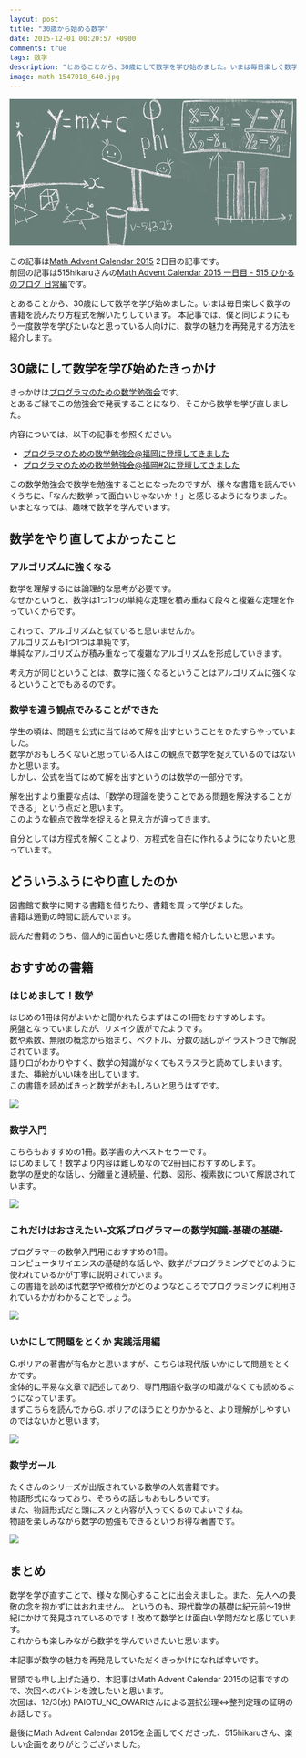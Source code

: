 ```yaml
---
layout: post
title: "30歳から始める数学"
date: 2015-12-01 00:20:57 +0900
comments: true
tags: 数学
description: "とあることから、30歳にして数学を学び始めました。いまは毎日楽しく数学の書籍を読んだり方程式を解いたりしています。本記事では、僕と同じようにもう一度数学を学びたいなと思っている人向けに、数学の魅力を再発見する方法を紹介します。"
image: math-1547018_640.jpg
---
```


![math-image](/images/math-1547018_640.jpg)

この記事は[Math Advent Calendar 2015](http://www.adventar.org/calendars/852) 2日目の記事です。  
前回の記事は515hikaruさんの[Math Advent Calendar 2015 一日目 - 515 ひかるのブログ 日常編](http://hikaru515.hatenablog.com/entry/2015/12/01/000000)です。  

とあることから、30歳にして数学を学び始めました。いまは毎日楽しく数学の書籍を読んだり方程式を解いたりしています。
本記事では、僕と同じようにもう一度数学を学びたいなと思っている人向けに、数学の魅力を再発見する方法を紹介します。  

## 30歳にして数学を学び始めたきっかけ
きっかけは[プログラマのための数学勉強会](http://maths4pg-fuk.connpass.com/event/18609/)です。  
とあるご縁でこの勉強会で発表することになり、そこから数学を学び直しました。  

内容については、以下の記事を参照ください。

* [プログラマのための数学勉強会@福岡に登壇してきました](http://shoyan.github.io/blog/2015/09/08/mathematics-for-programmer/)
* [プログラマのための数学勉強会@福岡#2に登壇してきました](http://shoyan.github.io/blog/2015/11/11/mathematics-for-programmer-second/)

この数学勉強会で数学を勉強することになったのですが、様々な書籍を読んでいくうちに、「なんだ数学って面白いじゃないか！」と感じるようになりました。  
いまとなっては、趣味で数学を学んでいます。  

## 数学をやり直してよかったこと

### アルゴリズムに強くなる
数学を理解するには論理的な思考が必要です。  
なぜかというと、数学は1つ1つの単純な定理を積み重ねて段々と複雑な定理を作っていくからです。  

これって、アルゴリズムと似ていると思いませんか。  
アルゴリズムも1つ1つは単純です。  
単純なアルゴリズムが積み重なって複雑なアルゴリズムを形成していきます。  

考え方が同じということは、数学に強くなるということはアルゴリズムに強くなるということでもあるのです。  

### 数学を違う観点でみることができた
学生の頃は、問題を公式に当てはめて解を出すということをひたすらやっていました。  
数学がおもしろくないと思っている人はこの観点で数学を捉えているのではないかと思います。  
しかし、公式を当てはめて解を出すというのは数学の一部分です。  

解を出すより重要な点は、「数学の理論を使うことである問題を解決することができる」という点だと思います。  
このような観点で数学を捉えると見え方が違ってきます。  

自分としては方程式を解くことより、方程式を自在に作れるようになりたいと思っています。  

## どういうふうにやり直したのか
図書館で数学に関する書籍を借りたり、書籍を買って学びました。  
書籍は通勤の時間に読んでいます。

読んだ書籍のうち、個人的に面白いと感じた書籍を紹介したいと思います。

## おすすめの書籍

### はじめまして！数学
はじめの1冊は何がよいかと聞かれたらまずはこの1冊をおすすめします。  
廃盤となっていましたが、リメイク版がでたようです。  
数や素数、無限の概念から始まり、ベクトル、分数の話しがイラストつきで解説されています。  
語り口がわかりやすく、数学の知識がなくてもスラスラと読めてしまいます。  
また、挿絵がいい味を出しています。  
この書籍を読めばきっと数学がおもしろいと思うはずです。  

<a rel="nofollow" href="http://www.amazon.co.jp/gp/product/448602060X/ref=as_li_ss_il?ie=UTF8&camp=247&creative=7399&creativeASIN=448602060X&linkCode=as2&tag=syoyama-22"><img border="0" src="http://ws-fe.amazon-adsystem.com/widgets/q?_encoding=UTF8&ASIN=448602060X&Format=_SL250_&ID=AsinImage&MarketPlace=JP&ServiceVersion=20070822&WS=1&tag=syoyama-22" ></a><img src="http://ir-jp.amazon-adsystem.com/e/ir?t=syoyama-22&l=as2&o=9&a=448602060X" width="1" height="1" border="0" alt="" style="border:none !important; margin:0px !important;" />

### 数学入門
こちらもおすすめの1冊。数学書の大ベストセラーです。  
はじめまして！数学より内容は難しめなので2冊目におすすめします。  
数学の歴史的な話し、分離量と連続量、代数、図形、複素数について解説されています。  

<a rel="nofollow" href="http://www.amazon.co.jp/gp/product/4004160049/ref=as_li_ss_il?ie=UTF8&camp=247&creative=7399&creativeASIN=4004160049&linkCode=as2&tag=syoyama-22"><img border="0" src="http://ws-fe.amazon-adsystem.com/widgets/q?_encoding=UTF8&ASIN=4004160049&Format=_SL250_&ID=AsinImage&MarketPlace=JP&ServiceVersion=20070822&WS=1&tag=syoyama-22" ></a><img src="http://ir-jp.amazon-adsystem.com/e/ir?t=syoyama-22&l=as2&o=9&a=4004160049" width="1" height="1" border="0" alt="" style="border:none !important; margin:0px !important;" />


### これだけはおさえたい-文系プログラマーの数学知識-基礎の基礎-
プログラマーの数学入門用におすすめの1冊。  
コンピュータサイエンスの基礎的な話しや、数学がプログラミングでどのように使われているかが丁寧に説明されています。  
この書籍を読めば代数学や微積分がどのようなところでプログラミングに利用されているかがわかることでしょう。

<a rel="nofollow" href="http://www.amazon.co.jp/gp/product/4774139947/ref=as_li_tf_il?ie=UTF8&camp=247&creative=1211&creativeASIN=4774139947&linkCode=as2&tag=syoyama-22"><img border="0" src="http://ws-fe.amazon-adsystem.com/widgets/q?_encoding=UTF8&ASIN=4774139947&Format=_SL250_&ID=AsinImage&MarketPlace=JP&ServiceVersion=20070822&WS=1&tag=syoyama-22" ></a><img src="http://ir-jp.amazon-adsystem.com/e/ir?t=syoyama-22&l=as2&o=9&a=4774139947" width="1" height="1" border="0" alt="" style="border:none !important; margin:0px !important;" />

### いかにして問題をとくか 実践活用編
G.ポリアの著書が有名かと思いますが、こちらは現代版 いかにして問題をとくかです。  
全体的に平易な文章で記述してあり、専門用語や数学の知識がなくても読めるようになっています。  
まずこちらを読んでからG. ポリアのほうにとりかかると、より理解がしやすいのではないかと思います。

<a rel="nofollow" href="http://www.amazon.co.jp/gp/product/4621085298/ref=as_li_ss_il?ie=UTF8&camp=247&creative=7399&creativeASIN=4621085298&linkCode=as2&tag=syoyama-22"><img border="0" src="http://ws-fe.amazon-adsystem.com/widgets/q?_encoding=UTF8&ASIN=4621085298&Format=_SL250_&ID=AsinImage&MarketPlace=JP&ServiceVersion=20070822&WS=1&tag=syoyama-22" ></a><img src="http://ir-jp.amazon-adsystem.com/e/ir?t=syoyama-22&l=as2&o=9&a=4621085298" width="1" height="1" border="0" alt="" style="border:none !important; margin:0px !important;" />

### 数学ガール
たくさんのシリーズが出版されている数学の人気書籍です。  
物語形式になっており、そちらの話しもおもしろいです。  
また、物語形式だと頭にスッと内容が入ってくるのでよいですね。  
物語を楽しみながら数学の勉強もできるというお得な著書です。  

<a rel="nofollow" href="http://www.amazon.co.jp/gp/product/4797341378/ref=as_li_ss_il?ie=UTF8&camp=247&creative=7399&creativeASIN=4797341378&linkCode=as2&tag=syoyama-22"><img border="0" src="http://ws-fe.amazon-adsystem.com/widgets/q?_encoding=UTF8&ASIN=4797341378&Format=_SL250_&ID=AsinImage&MarketPlace=JP&ServiceVersion=20070822&WS=1&tag=syoyama-22" ></a><img src="http://ir-jp.amazon-adsystem.com/e/ir?t=syoyama-22&l=as2&o=9&a=4797341378" width="1" height="1" border="0" alt="" style="border:none !important; margin:0px !important;" />

## まとめ
数学を学び直すことで、様々な関心することに出会えました。また、先人への畏敬の念を抱かずにはおれません。
というのも、現代数学の基礎は紀元前〜19世紀にかけて発見されているのです！改めて数学とは面白い学問だなと感じています。  
これからも楽しみながら数学を学んでいきたいと思います。  

本記事が数学の魅力を再発見していただくきっかけになれば幸いです。

冒頭でも申し上げた通り、本記事はMath Advent Calendar 2015の記事ですので、次回へのバトンを渡したいと思います。  
次回は、12/3(水) PAIOTU_NO_OWARIさんによる選択公理⇔整列定理の証明のお話しです。  

最後にMath Advent Calendar 2015を企画してくださった、515hikaruさん、楽しい企画をありがとうございました。

